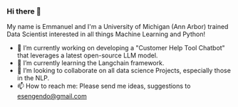 ### Hi there 👋

My name is Emmanuel and I'm a University of Michigan (Ann Arbor) trained Data Scientist interested in all things Machine Learning and Python!

- 🔭 I’m currently working on developing a "Customer Help Tool Chatbot" that leverages a latest open-source LLM model.
- 🌱 I’m currently learning the Langchain framework.
- 👯 I’m looking to collaborate on all data science Projects, especially those in the NLP.
- 📫 How to reach me: Please send me ideas, suggestions to esengendo@gmail.com
  


<!--
**esengendo/esengendo** is a ✨ _special_ ✨ repository because its `README.md` (this file) appears on your GitHub profile.

Here are some ideas to get you started:

- 🔭 I’m currently working on ...
- 🌱 I’m currently learning ...
- 👯 I’m looking to collaborate on ...
- 🤔 I’m looking for help with ...
- 💬 Ask me about ...
- 📫 How to reach me: ...
- 😄 Pronouns: ...
- ⚡ Fun fact: ...
-->
